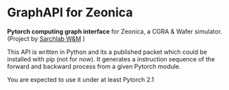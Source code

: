 # GraphAPI for Zeonica
**Pytorch computing graph interface** for Zeonica, a CGRA &amp; Wafer simulator.
(Project by [Sarchlab W&M](https://sarchlab.org/) )

This API is written in Python and its a published packet which could be installed with pip (not for now). It generates a instruction sequence of the forward and backward process from a given Pytorch module.

You are expected to use it under at least Pytorch 2.1


